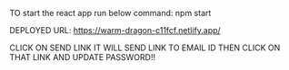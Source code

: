 TO start the react app run below command:
npm start

DEPLOYED URL: https://warm-dragon-c11fcf.netlify.app/

CLICK ON SEND LINK IT WILL SEND LINK TO EMAIL ID THEN CLICK ON THAT LINK AND UPDATE PASSWORD!!
